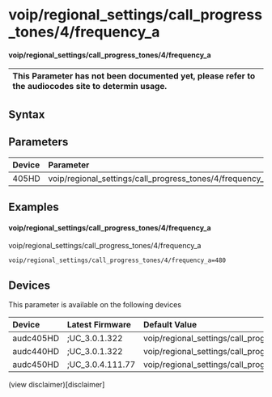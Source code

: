 ﻿---
description: voip/regional_settings/call_progress_tones/4/frequency_a
search: false
---

# voip/regional_settings/call_progress_tones/4/frequency_a

#### voip/regional_settings/call_progress_tones/4/frequency_a


| This Parameter has not been documented yet, please refer to the audiocodes site to determin usage.  | 
| :--- |

## Syntax

## Parameters
|Device|Parameter|value|Description|
|:---|:---|:---|:---|
| 405HD | voip/regional_settings/call_progress_tones/4/frequency_a |  |  |

## Examples
#### voip/regional_settings/call_progress_tones/4/frequency_a

voip/regional_settings/call_progress_tones/4/frequency_a

```
voip/regional_settings/call_progress_tones/4/frequency_a=480
```

## Devices
This parameter is available on the following devices

| Device | Latest Firmware | Default Value |
|:---|:---|:---|
| audc405HD | ;UC_3.0.1.322 | voip/regional_settings/call_progress_tones/4/frequency_a=480 
| audc440HD | ;UC_3.0.1.322 | voip/regional_settings/call_progress_tones/4/frequency_a=480 
| audc450HD | ;UC_3.0.4.111.77 | voip/regional_settings/call_progress_tones/4/frequency_a=480 

(view disclaimer)[disclaimer]
